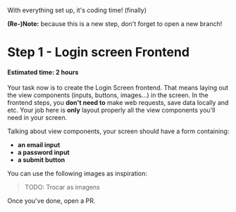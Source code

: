With everything set up, it's coding time! (finally)

**(Re-)Note:** because this is a new step, don't forget to open a new branch!

# Step 1 - Login screen Frontend
#### Estimated time: 2 hours

Your task now is to create the Login Screen frontend. That means laying out the view components (inputs, buttons, images...) in the screen. In the frontend steps, you **don't need to** make web requests, save data locally and etc. Your job here is **only** layout properly all the view components you'll need in your screen.

Talking about view components, your screen should have a form containing:

- **an email input**
- **a password input**
- **a submit button**

You can use the following images as inspiration:
> TODO: Trocar as imagens

Once you've done, open a PR.
